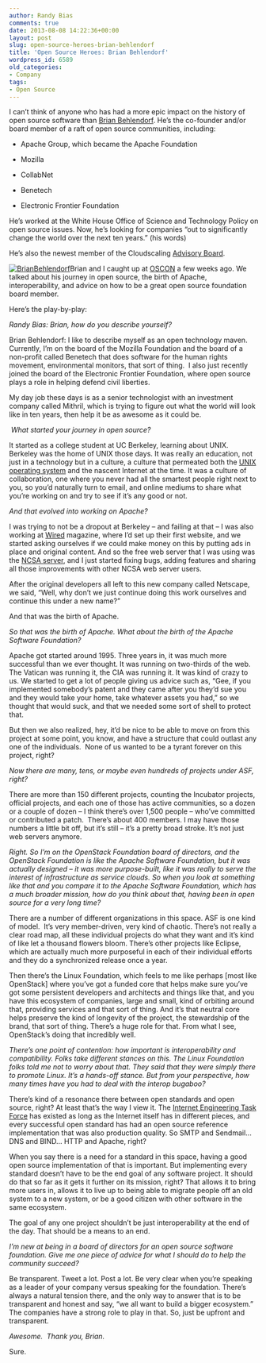 ```yaml
---
author: Randy Bias
comments: true
date: 2013-08-08 14:22:36+00:00
layout: post
slug: open-source-heroes-brian-behlendorf
title: 'Open Source Heroes: Brian Behlendorf'
wordpress_id: 6589
old_categories:
- Company
tags:
- Open Source
---
```


I can’t think of anyone who has had a more epic impact on the history of open source software than [Brian Behlendorf](http://en.wikipedia.org/wiki/Brian_Behlendorf). He’s the co-founder and/or board member of a raft of open source communities, including:

  * Apache Group, which became the Apache Foundation

  * Mozilla

  * CollabNet

  * Benetech

  * Electronic Frontier Foundation

He’s worked at the White House Office of Science and Technology Policy on open source issues. Now, he’s looking for companies “out to significantly change the world over the next ten years.” (his words)

He’s also the newest member of the Cloudscaling [Advisory Board](http://cloudscaling.com/advisoryboard/).

[![BrianBehlendorf](http://www.cloudscaling.com/wp-content/uploads/2013/07/BrianBehlendorf.jpg)](http://www.cloudscaling.com/wp-content/uploads/2013/07/BrianBehlendorf.jpg)Brian and I caught up at [OSCON](http://en.wikipedia.org/wiki/Brian_Behlendorf) a few weeks ago. We talked about his journey in open source, the birth of Apache, interoperability, and advice on how to be a great open source foundation board member.

Here’s the play-by-play:

_Randy Bias: Brian, how do you describe yourself?_

Brian Behlendorf: I like to describe myself as an open technology maven. Currently, I’m on the board of the Mozilla Foundation and the board of a non-profit called Benetech that does software for the human rights movement, environmental monitors, that sort of thing.  I also just recently joined the board of the Electronic Frontier Foundation, where open source plays a role in helping defend civil liberties.

My day job these days is as a senior technologist with an investment company called Mithril, which is trying to figure out what the world will look like in ten years, then help it be as awesome as it could be.

 _What started your journey in open source?_

It started as a college student at UC Berkeley, learning about UNIX. Berkeley was the home of UNIX those days. It was really an education, not just in a technology but in a culture, a culture that permeated both the [UNIX operating system](http://en.wikipedia.org/wiki/Unix) and the nascent Internet at the time. It was a culture of collaboration, one where you never had all the smartest people right next to you, so you’d naturally turn to email, and online mediums to share what you’re working on and try to see if it’s any good or not. 

_And that evolved into working on Apache?_

I was trying to not be a dropout at Berkeley – and failing at that – I was also working at [Wired](http://www.wired.com/) magazine, where I’d set up their first website, and we started asking ourselves if we could make money on this by putting ads in place and original content. And so the free web server that I was using was the [NCSA server](http://en.wikipedia.org/wiki/NCSA_HTTPd), and I just started fixing bugs, adding features and sharing all those improvements with other NCSA web server users. 

After the original developers all left to this new company called Netscape, we said, “Well, why don’t we just continue doing this work ourselves and continue this under a new name?”

And that was the birth of Apache.

_So that was the birth of Apache. What about the birth of the Apache Software Foundation?_

Apache got started around 1995. Three years in, it was much more successful than we ever thought. It was running on two-thirds of the web. The Vatican was running it, the CIA was running it. It was kind of crazy to us. We started to get a lot of people giving us advice such as, “Gee, if you implemented somebody’s patent and they came after you they’d sue you and they would take your home, take whatever assets you had,” so we thought that would suck, and that we needed some sort of shell to protect that.

But then we also realized, hey, it’d be nice to be able to move on from this project at some point, you know, and have a structure that could outlast any one of the individuals.  None of us wanted to be a tyrant forever on this project, right?

_Now there are many, tens, or maybe even hundreds of projects under ASF, right?_

There are more than 150 different projects, counting the Incubator projects, official projects, and each one of those has active communities, so a dozen or a couple of dozen – I think there’s over 1,500 people – who’ve committed or contributed a patch.  There’s about 400 members. I may have those numbers a little bit off, but it’s still – it’s a pretty broad stroke. It’s not just web servers anymore.

_Right. So I’m on the OpenStack Foundation board of directors, and the OpenStack Foundation is like the Apache Software Foundation, but it was actually designed – it was more purpose-built, like it was really to serve the interest of infrastructure as service clouds. So when you look at something like that and you compare it to the Apache Software Foundation, which has a much broader mission, how do you think about that, having been in open source for a very long time?_

There are a number of different organizations in this space. ASF is one kind of model.  It’s very member-driven, very kind of chaotic. There’s not really a clear road map, all these individual projects do what they want and it’s kind of like let a thousand flowers bloom. There’s other projects like Eclipse, which are actually much more purposeful in each of their individual efforts and they do a synchronized release once a year.

Then there’s the Linux Foundation, which feels to me like perhaps [most like OpenStack] where you’ve got a funded core that helps make sure you’ve got some persistent developers and architects and things like that, and you have this ecosystem of companies, large and small, kind of orbiting around that, providing services and that sort of thing. And it’s that neutral core helps preserve the kind of longevity of the project, the stewardship of the brand, that sort of thing. There’s a huge role for that. From what I see, OpenStack’s doing that incredibly well. 

_There’s one point of contention: how important is interoperability and compatibility. Folks take different stances on this. The Linux Foundation folks told me not to worry about that. They said that they were simply there to promote Linux. It’s a hands-off stance. But from your perspective, how many times have you had to deal with the interop bugaboo?_ 

There’s kind of a resonance there between open standards and open source, right? At least that’s the way I view it. The [Internet Engineering Task Force](http://www.ietf.org/) has existed as long as the Internet itself has in different pieces, and every successful open standard has had an open source reference implementation that was also production quality. So SMTP and Sendmail... DNS and BIND... HTTP and Apache, right?

When you say there is a need for a standard in this space, having a good open source implementation of that is important. But implementing every standard doesn’t have to be the end goal of any software project. It should do that so far as it gets it further on its mission, right? That allows it to bring more users in, allows it to live up to being able to migrate people off an old system to a new system, or be a good citizen with other software in the same ecosystem. 

The goal of any one project shouldn’t be just interoperability at the end of the day. That should be a means to an end.

_I’m new at being in a board of directors for an open source software foundation. Give me one piece of advice for what I should do to help the community succeed?_ 

Be transparent. Tweet a lot. Post a lot. Be very clear when you’re speaking as a leader of your company versus speaking for the foundation. There’s always a natural tension there, and the only way to answer that is to be transparent and honest and say, “we all want to build a bigger ecosystem.” The companies have a strong role to play in that. So, just be upfront and transparent. 

_Awesome.  Thank you, Brian._

Sure.

  
